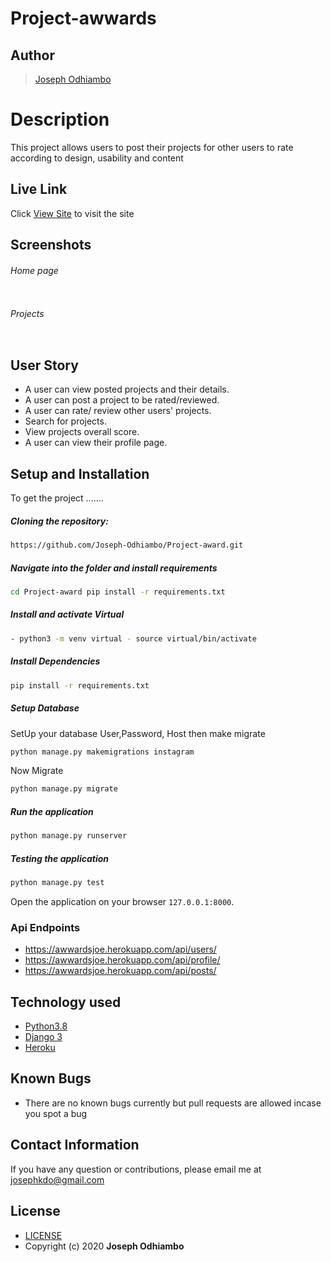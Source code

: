 # Project-awwards

## Author
>[Joseph Odhiambo](https://github.com/Joseph-Odhiambo)  
  
# Description  
This project allows users to post their projects for other users to rate according to design, usability and content 
##  Live Link  
 Click [View Site](https://awwardsjoe.herokuapp.com/)  to visit the site
  
## Screenshots 
###### Home page
 
<img src="">
 
 ###### Projects
 <img src=""> 


 
## User Story  
  
* A user can view posted projects and their details.  
* A user can post a project to be rated/reviewed. 
* A user can rate/ review other users' projects.  
* Search for projects.  
* View projects overall score.
* A user can view their profile page.  
  

  
## Setup and Installation  
To get the project .......  
  
##### Cloning the repository:  
 ```bash 
 https://github.com/Joseph-Odhiambo/Project-award.git
```
##### Navigate into the folder and install requirements  
 ```bash 
cd Project-award pip install -r requirements.txt 
```
##### Install and activate Virtual  
 ```bash 
- python3 -m venv virtual - source virtual/bin/activate  
```  
##### Install Dependencies  
 ```bash 
 pip install -r requirements.txt 
```  
 ##### Setup Database  
  SetUp your database User,Password, Host then make migrate  
 ```bash 
python manage.py makemigrations instagram
 ``` 
 Now Migrate  
 ```bash 
 python manage.py migrate 
```
##### Run the application  
 ```bash 
 python manage.py runserver 
``` 
##### Testing the application  
 ```bash 
 python manage.py test 
```
Open the application on your browser `127.0.0.1:8000`.  
  
 ### Api Endpoints
 * https://awwardsjoe.herokuapp.com/api/users/
 * https://awwardsjoe.herokuapp.com/api/profile/
 * https://awwardsjoe.herokuapp.com/api/posts/
 
 
## Technology used  
  
* [Python3.8](https://www.python.org/)  
* [Django 3](https://docs.djangoproject.com/en/2.2/)  
* [Heroku](https://heroku.com)  
  
  
## Known Bugs  
* There are no known bugs currently but pull requests are allowed incase you spot a bug  
  
## Contact Information   
If you have any question or contributions, please email me at josephkdo@gmail.com  
  
## License 

* [LICENSE](LICENSE)  
* Copyright (c) 2020 **Joseph Odhiambo**
